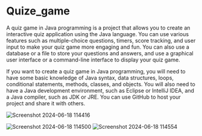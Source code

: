 # Quize_game
A quiz game in Java programming is a project that allows you to create an interactive quiz application using the Java language. You can use various features such as multiple-choice questions, timers, score tracking, and user input to make your quiz game more engaging and fun.
You can also use a database or a file to store your questions and answers, and use a graphical user interface or a command-line interface to display your quiz game.

If you want to create a quiz game in Java programming, you will need to have some basic knowledge of Java syntax, data structures, loops, conditional statements, methods, classes, and objects. You will also need to have a Java development environment, such as Eclipse or IntelliJ IDEA, and a Java compiler, such as JDK or JRE. You can use GitHub to host your project and share it with others.

![Screenshot 2024-06-18 114416](https://github.com/prashant42-coder/Quize_game/assets/122604273/a20085b1-1e76-45f3-963e-bbe3f79dbea6)

![Screenshot 2024-06-18 114500](https://github.com/prashant42-coder/Quize_game/assets/122604273/0f93ba3b-a233-49ba-9f04-1e8f6a4bd956)
![Screenshot 2024-06-18 114554](https://github.com/prashant42-coder/Quize_game/assets/122604273/0510a2fd-1b9e-42fa-9394-8d1140344295)
